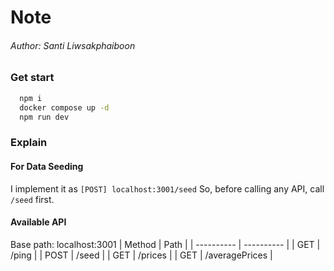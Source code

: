 # Note
###### Author: Santi Liwsakphaiboon

### Get start
```sh
  npm i
  docker compose up -d
  npm run dev
```

### Explain
#### For Data Seeding
I implement it as `[POST] localhost:3001/seed`
So, before calling any API, call `/seed` first.

#### Available API
Base path: localhost:3001
| Method | Path |
| ---------- | ---------- |
| GET | /ping |
| POST | /seed |
| GET | /prices |
| GET | /averagePrices |

